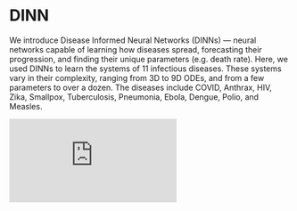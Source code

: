 # DINN
We introduce Disease Informed Neural Networks (DINNs) — neural networks capable of learning how diseases spread, forecasting their progression, and finding their unique parameters (e.g. death rate). Here, we used DINNs to learn the systems of 11 infectious diseases. These systems vary in their complexity, ranging from 3D to 9D ODEs, and from a few parameters to over a dozen. The diseases include COVID, Anthrax, HIV, Zika, Smallpox, Tuberculosis, Pneumonia, Ebola, Dengue, Polio, and Measles.

![model](https://raw.githubusercontent.com/Shaier/DINN/blob/master/Diseases/COVID/covid.pdf)
<!-- ![ezcv logo](https://raw.githubusercontent.com/Descent098/ezcv/master/.github/logo.png) -->

